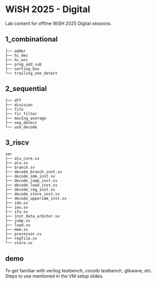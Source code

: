 # WiSH 2025 - Digital
Lab content for offline WiSH 2025 Digital sessions.

## 1_combinational
    ├── adder                      
    ├── hc_dec
    ├── hc_enc
    ├── prog_add_sub
    ├── sorting_box
    └── trailing_one_detect

## 2_sequential
    ├── dff                         
    ├── division
    ├── fifo
    ├── fir_filter
    ├── moving_average
    ├── seq_detect
    └── usb_decode

## 3_riscv
    ver
    ├── alu_core.sv
    ├── alu.sv                     
    ├── branch.sv
    ├── decode_branch_inst.sv
    ├── decode_imm_inst.sv
    ├── decode_jump_inst.sv
    ├── decode_load_inst.sv
    ├── decode_reg_inst.sv
    ├── decode_store_inst.sv
    ├── decode_upperimm_inst.sv
    ├── idu.sv                     
    ├── ieu.sv                      
    ├── ifu.sv
    ├── inst_data_arbiter.sv
    ├── jump.sv
    ├── load.sv
    ├── mem.sv
    ├── processor.sv               
    ├── regfile.sv
    └── store.sv

## demo
To get familiar with verilog testbench, cocotb testbench, gtkwave, etc.
Steps to use mentioned in the VM setup slides.

